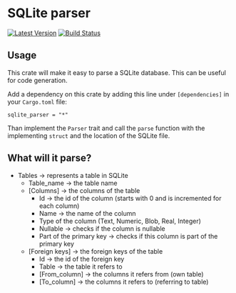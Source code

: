 # SQLite parser

[![Latest Version](https://img.shields.io/crates/v/sqlite_parser.svg)](https://crates.io/crates/sqlite_parser)
[![Build Status](https://img.shields.io/github/workflow/status/jasperav/SQLiteParser/Rust/master)](https://github.com/jasperav/SQLiteParser/actions)

## Usage
This crate will make it easy to parse a SQLite database. This can be useful for code generation.

Add a dependency on this crate by adding this line under `[dependencies]` in your `Cargo.toml` file:

```sqlite_parser = "*"```

Than implement the `Parser` trait and call the `parse` function with the implementing
`struct` and the location of the SQLite file.

## What will it parse?

- Tables -> represents a table in SQLite 
    - Table_name -> the table name
    - [Columns] -> the columns of the table 
        - Id -> the id of the column (starts with 0 and is incremented for each column)
        - Name -> the name of the column
        - Type of the column (Text, Numeric, Blob, Real, Integer)
        - Nullable -> checks if the column is nullable
        - Part of the primary key -> checks if this column is part of the primary key
    - [Foreign keys] -> the foreign keys of the table
        - Id -> the id of the foreign key
        - Table -> the table it refers to
        - [From_column] -> the columns it refers from (own table)
        - [To_column] -> the columns it refers to (referring to table)